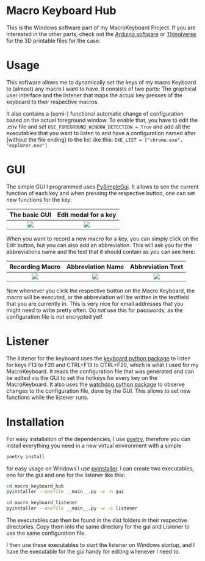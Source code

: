 
# Macro Keyboard Hub

This is the Windows software part of my MacroKeyboard Project. If you are interested in the other parts, check out the 
[Arduino software](https://github.com/Spanching/MacroKeyboard) or [Thingiverse](https://www.thingiverse.com/thing:5987051)
for the 3D printable files for the case.

# Usage

This software allows me to dynamically set the keys of my macro Keyboard to (almost) any macro I want to have. It 
consists of two parts: The graphical user interface and the listener that maps the actual key presses of the keyboard 
to their respective macros.

It also contains a (semi-) functional automatic change of configuration based on the actual foreground window. To enable
that, you have to edit the .env file and set ```USE_FOREGROUND_WINDOW_DETECTION = True``` and add all the executables 
that you want to listen to and have a configuration named after (without the file ending) to the list like this: 
```EXE_LIST = ["chrome.exe", "explorer.exe"]```

# GUI

The simple GUI I programmed uses [PySimpleGui](https://www.pysimplegui.org/en/latest/). It allows to see the current 
function of each key and when pressing the respective button, one can set new functions for the key:

|          The basic GUI           |         Edit modal for a key          |
|:--------------------------------:|:-------------------------------------:|
| ![](images/MacroKeyboardHub.PNG) | ![](images/MacroKeyboardHubClick.PNG) |

When you want to record a new macro for a key, you can simply click on the Edit button, but you can also add an 
abbreviation. This will ask you for the abbreviations name and the text that it should contain as you can see here:

|           Recording Macro            |            Abbreviation Name             |          Abbreviation Text           |
|:------------------------------------:|:----------------------------------------:|:------------------------------------:|
| ![](images/MacroKeyboardHubEdit.PNG) | ![](images/MacroKeyboardHubAbbrName.PNG) | ![](images/MacroKeyboardHubAbbr.PNG) |

Now whenever you click the respective button on the Macro Keyboard, the macro will be executed, or the abbreviation 
will be written in the textfield that you are currently in. This is very nice for email addresses that you might need 
to write pretty often. Do *not* use this for passwords, as the configuration file is not encrypted yet!

# Listener

The listener for the keyboard uses the [keyboard python package](https://pypi.org/project/keyboard/) to listen for keys 
F13 to F20 and CTRL+F13 to CTRL+F20, which is what I used for my MacroKeyboard. It reads the configuration file that 
was generated and can be edited via the GUI to set the hotkeys for every key on the MacroKeyboard.
It also uses the [watchdog python package](https://pypi.org/project/watchdog/) to observe changes to the configuration
file, done by the GUI. This allows to set new functions while the listener runs.

# Installation

For easy installation of the dependencies, I use [poetry](https://python-poetry.org/), therefore you can install 
everything you need in a new virtual environment with a simple

```bash
poetry install
```

for easy usage on Windows I use [pyinstaller](https://pyinstaller.org/en/stable/). I can create two executables, one for
the gui and one for the listener like this:

```bash
cd macro_keyboard_hub
pyinstaller --onefile __main__.py -w -n gui

cd macro_keyboard_listener
pyinstaller --onefile __main__.py -w -n listener
```

The executables can then be found in the dist folders in their respective directories. Copy them into the same directory
for the gui and Listener to use the same configuration file.

I then use these executables to start the listener on Windows startup, and I have the executable for the gui handy for 
editing whenever I need to. 